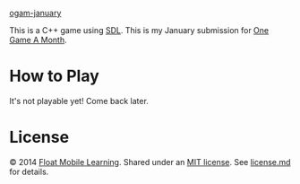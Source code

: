 [ogam-january](https://github.com/steverichey/ogam-january)

This is a C++ game using [SDL](https://www.libsdl.org/). This is my January submission for [One Game A Month](http://www.onegameamonth.com/).

# How to Play

It's not playable yet! Come back later.

# License

&copy; 2014 [Float Mobile Learning](http://floatlearning.com/). Shared under an [MIT license](https://en.wikipedia.org/wiki/MIT_License). See [license.md](./license.md) for details.
